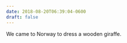 ```yaml
---
date: 2018-08-20T06:39:04-0600
draft: false
---
```




We came to Norway to dress a wooden giraffe.



